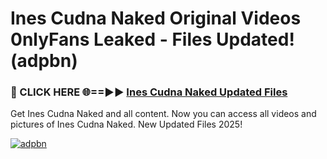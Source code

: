 # Ines Cudna Naked Original Videos 0nlyFans Leaked - Files Updated! (adpbn)

<h3>🔴 CLICK HERE 🌐==►► <a href="https://tinyurl.com/yckcrads" rel="nofollow">Ines Cudna Naked Updated Files</a></h3>

Get Ines Cudna Naked and all content. Now you can access all videos and pictures of Ines Cudna Naked. New Updated Files 2025!

[![adpbn](https://i.imgur.com/hpKpOFt.gif)](https://tinyurl.com/yckcrads)
